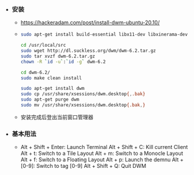 - ### 安装
	- https://hackeradam.com/post/install-dwm-ubuntu-20.10/
	- ```bash
	  sudo apt-get install build-essential libx11-dev libxinerama-dev sharutils suckless-tools libxft-dev stterm
	  
	  cd /usr/local/src
	  sudo wget http://dl.suckless.org/dwm/dwm-6.2.tar.gz
	  sudo tar xvzf dwm-6.2.tar.gz
	  chown -R `id -u`:`id -g` dwm-6.2
	  
	  cd dwm-6.2/
	  sudo make clean install
	  
	  sudo apt-get install dwm
	  sudo cp /usr/share/xsessions/dwm.desktop{,.bak}
	  sudo apt-get purge dwm
	  sudo mv /usr/share/xsessions/dwm.desktop{.bak,}
	  ```
	- 安装完成后登出当前窗口管理器
- ### 基本用法
	- Alt + Shift + Enter: Launch Terminal
	  Alt + Shift + C: Kill current Client
	  Alt + t: Switch to a Tile Layout
	  Alt + m: Switch to a Monocle Layout
	  Alt + f: Switch to a Floating Layout
	  Alt + p: Launch the demnu
	  Alt + [0-9]: Switch to tag [0-9]
	  Alt + Shift + Q: Quit DWM